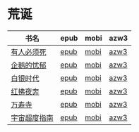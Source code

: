 # 荒诞

| 书名 | epub | mobi | azw3 |
| --- | --- | --- | --- |
| [有人必须死](http://ct.dalanmei.com/f/31084289-572117341-fcd250) | [epub](http://ct.dalanmei.com/f/31084289-572117341-fcd250) | [mobi](http://ct.dalanmei.com/f/31084289-571654171-7cc8b3) | [azw3](http://ct.dalanmei.com/f/31084289-572179729-42b1df) |
| [企鹅的忧郁](http://ct.dalanmei.com/f/31084289-571803056-4b1671) | [epub](http://ct.dalanmei.com/f/31084289-571803056-4b1671) | [mobi](http://ct.dalanmei.com/f/31084289-571533234-50db61) | [azw3](http://ct.dalanmei.com/f/31084289-572195315-35b0c1) |
| [白银时代](http://ct.dalanmei.com/f/31084289-571922027-980710) | [epub](http://ct.dalanmei.com/f/31084289-571922027-980710) | [mobi](http://ct.dalanmei.com/f/31084289-571559380-5cc258) | [azw3](http://ct.dalanmei.com/f/31084289-572211704-6c6078) |
| [红拂夜奔](http://ct.dalanmei.com/f/31084289-571737368-c15f6e) | [epub](http://ct.dalanmei.com/f/31084289-571737368-c15f6e) | [mobi](http://ct.dalanmei.com/f/31084289-571603930-9aaf25) | [azw3](http://ct.dalanmei.com/f/31084289-571916527-538766) |
| [万寿寺](http://ct.dalanmei.com/f/31084289-571778212-3d7f4b) | [epub](http://ct.dalanmei.com/f/31084289-571778212-3d7f4b) | [mobi](http://ct.dalanmei.com/f/31084289-571517536-cf311d) | [azw3](http://ct.dalanmei.com/f/31084289-571923400-a44b8f) |
| [宇宙超度指南](http://ct.dalanmei.com/f/31084289-571778801-3c5ec9) | [epub](http://ct.dalanmei.com/f/31084289-571778801-3c5ec9) | [mobi](http://ct.dalanmei.com/f/31084289-571521868-bb60be) | [azw3](http://ct.dalanmei.com/f/31084289-571925223-f2f04c) |
